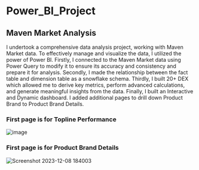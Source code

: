 # Power_BI_Project

## Maven Market Analysis

I undertook a comprehensive data analysis project, working with Maven Market data. To effectively manage and visualize the data, I utilized the power of Power BI. Firstly, I connected to the Maven Market data using Power Query to modify it to ensure its accuracy and consistency and prepare it for analysis.
Secondly, I made the relationship between the fact table and dimension table as a snowflake schema. Thirdly, I built 20+ DEX which allowed me to derive key metrics, perform advanced calculations, and generate meaningful insights from the data.
Finally, I built an Interactive and Dynamic dashboard. I added additional pages to drill down Product Brand to Product Brand Details. 


### First page is for Topline Performance

![image](https://github.com/zubaer5534/Power_BI_Project/assets/132324453/efd5a1d9-9d57-4880-8632-e395b38093eb)

### First page is for Product Brand Details

![Screenshot 2023-12-08 184003](https://github.com/zubaer5534/Power_BI_Project/assets/132324453/cc8daf7e-784b-4677-bd1f-f670896a9397)
